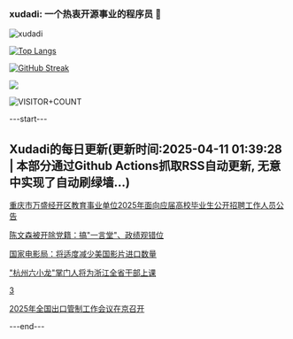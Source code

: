### xudadi: 一个热衷开源事业的程序员 👋

![xudadi](https://github-readme-stats-git-masterorgs-github-readme-stats-team.vercel.app/api?username=xudadi)

[![Top Langs](https://github-readme-stats.vercel.app/api/top-langs/?username=xudadi)](https://github.com/anuraghazra/github-readme-stats)

[![GitHub Streak](https://streak-stats.demolab.com?user=xudadi&locale=zh_Hans)](https://git.io/streak-stats)

![](https://raw.githubusercontent.com/xudadi/xudadi/main/assets/github-contribution-grid-snake.svg)

![VISITOR+COUNT](https://komarev.com/ghpvc/?username=xudadi&label=VISITOR+COUNT)


---start---

## Xudadi的每日更新(更新时间:2025-04-11 01:39:28 | 本部分通过Github Actions抓取RSS自动更新, 无意中实现了自动刷绿墙...)

[重庆市万盛经开区教育事业单位2025年面向应届高校毕业生公开招聘工作人员公告](https://www.gongkaoleida.com/article/2354944)

[陈文森被开除党籍：搞"一言堂"、政绩观错位](https://m.163.com/news/article/JSQ7ITFL0512D3VJ.html)

[国家电影局：将适度减少美国影片进口数量](https://m.163.com/news/article/JSQ7GRG105198CJN.html)

["杭州六小龙"掌门人将为浙江全省干部上课](https://m.163.com/news/article/JSQ5MFBN0530WJTO.html)

[3](https://m.163.com/touch/news/sub/domestic)

[2025年全国出口管制工作会议在京召开](https://m.163.com/news/article/JSQ4A87R0534A4SC.html)

---end---
